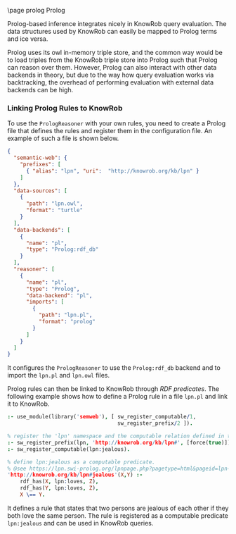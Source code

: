 \page prolog Prolog

Prolog-based inference integrates nicely in KnowRob query evaluation.
The data structures used by KnowRob can easily be mapped to Prolog terms and ice versa.

Prolog uses its owl in-memory triple store, and the common way would be to load triples from the KnowRob triple store into Prolog
such that Prolog can reason over them.
However, Prolog can also interact with other data backends in theory, but due to the way how query evaluation works via backtracking,
the overhead of performing evaluation with external data backends can be high.

### Linking Prolog Rules to KnowRob

To use the `PrologReasoner` with your own rules, you need to create a Prolog file that defines the rules and register them in the configuration file.
An example of such a file is shown below.

```json
{
  "semantic-web": {
    "prefixes": [
      { "alias": "lpn", "uri":  "http://knowrob.org/kb/lpn" }
    ]
  },
  "data-sources": [
    {
      "path": "lpn.owl",
      "format": "turtle"
    }
  ],
  "data-backends": [
    {
      "name": "pl",
      "type": "Prolog:rdf_db"
    }
  ],
  "reasoner": [
    {
      "name": "pl",
      "type": "Prolog",
      "data-backend": "pl",
      "imports": [
        {
          "path": "lpn.pl",
          "format": "prolog"
        }
      ]
    }
  ]
}
```

It configures the `PrologReasoner` to use the `Prolog:rdf_db` backend and to import the `lpn.pl` and `lpn.owl` files.

Prolog rules can then be linked to KnowRob through *RDF predicates*.
The following example shows how to define a Prolog rule in a file `lpn.pl` and link it to KnowRob.

```prolog
:- use_module(library('semweb'), [ sw_register_computable/1,
                                   sw_register_prefix/2 ]).

% register the 'lpn' namespace and the computable relation defined in this file.
:- sw_register_prefix(lpn, 'http://knowrob.org/kb/lpn#', [force(true)]).
:- sw_register_computable(lpn:jealous).

% define lpn:jealous as a computable predicate.
% @see https://lpn.swi-prolog.org/lpnpage.php?pagetype=html&pageid=lpn-htmlse1
'http://knowrob.org/kb/lpn#jealous'(X,Y) :-
	rdf_has(X, lpn:loves, Z),
	rdf_has(Y, lpn:loves, Z),
	X \== Y.

```

It defines a rule that states that two persons are jealous of each other if they both love the same person.
The rule is registered as a computable predicate `lpn:jealous` and can be used in KnowRob queries.
